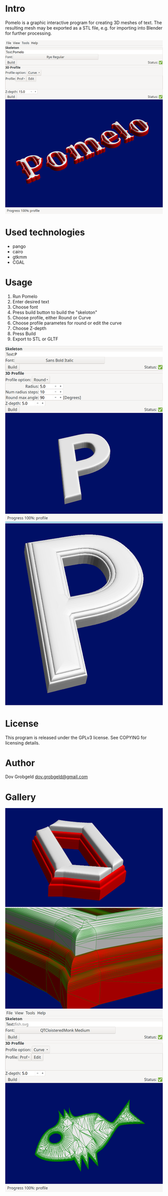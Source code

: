 # Intro

Pomelo is a graphic interactive program for creating 3D meshes of text. The resulting mesh may be exported as a STL file, e.g. for importing into Blender for further processing.

![Pomelo Screenshot](pomelo-screenshot.png)

# Used technologies

- pango
- cairo
- gtkmm
- CGAL

# Usage

1. Run Pomelo
2. Enter desired text
3. Choose font
4. Press build button to build the "skeloton"
5. Choose profile, either Round or Curve
6. Choose profile parametes for round or edit the curve 
7. Choose Z-depth
8. Press Build
9. Export to STL or GLTF

![Pomelo Rounded Profile](pomelo-screenshot-simple.png)
![Pomelo Curve Profile](pomelo-screenshot-curve.png)

# License

This program is released under the GPLv3 license. See COPYING for licensing details.

# Author

Dov Grobgeld <dov.grobgeld@gmail.com>

# Gallery

![Pomelo Screenshot 2](pomelo-screenshot2.png)
![Pomelo Screenshot 3](pomelo-screenshot3.png)
![Pomelo Screenshot 4](pomelo-screenshot4.png)
